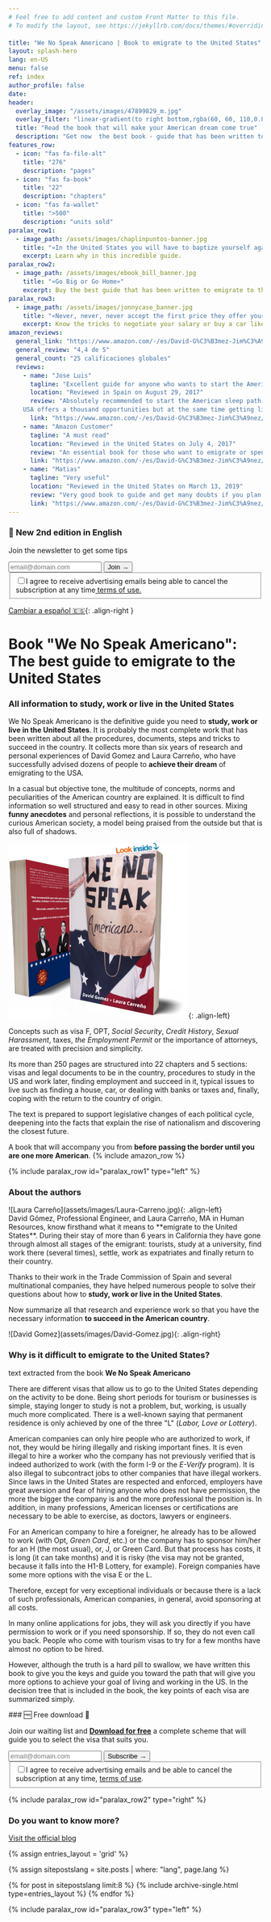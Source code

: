 ```yaml
---
# Feel free to add content and custom Front Matter to this file.
# To modify the layout, see https://jekyllrb.com/docs/themes/#overriding-theme-defaults

title: "We No Speak Americano | Book to emigrate to the United States"
layout: splash-hero
lang: en-US
menu: false
ref: index
author_profile: false
date:
header:
  overlay_image: "/assets/images/47899829_m.jpg"
  overlay_filter: "linear-gradient(to right bottom,rgba(60, 60, 110,0.8), rgba(178, 34, 52, 0.5))"
  title: "Read the book that will make your American dream come true"
  description: "Get now  the best book - guide that has been written to study, work or live in the United States.<br>"
features_row:
  - icon: "fas fa-file-alt"
    title: "276"
    description: "pages"
  - icon: "fas fa-book"
    title: "22"
    description: "chapters"
  - icon: "fas fa-wallet"
    title: ">500"
    description: "units sold"
paralax_row1:
  - image_path: /assets/images/chaplinpuntos-banner.jpg
    title: "«In the United States you will have to baptize yourself again»"
    excerpt: Learn why in this incredible guide.
paralax_row2:
  - image_path: /assets/images/ebook_bill_banner.jpg
    title: "«Go Big or Go Home»"
    excerpt: Buy the best guide that has been written to emigrate to the United States.
paralax_row3:
  - image_path: /assets/images/jonnycase_banner.jpg
    title: "«Never, never, never accept the first price they offer you»"
    excerpt: Know the tricks to negotiate your salary or buy a car like a local.
amazon_reviews:
  general_link: "https://www.amazon.com/-/es/David-G%C3%B3mez-Jim%C3%A9nez/dp/154535667X/#reviewsMedley"
  general_review: "4,4 de 5"
  general_count: "25 calificaciones globales"
  reviews:
    - name: "Jose Luis"
      tagline: "Excellent guide for anyone who wants to start the American adventure!!!"
      location: "Reviewed in Spain on August 29, 2017"
      review: "Absolutely recommended to start the American sleep path.
    USA offers a thousand opportunities but at the same time getting living there normally, it is complicated, so with this guide the road will undoubtedly be easier."
      link: "https://www.amazon.com/-/es/David-G%C3%B3mez-Jim%C3%A9nez/dp/154535667X/#customer_review_foreign-R1MQVGB9VS66PA" 
    - name: "Amazon Customer"
      tagline: "A must read"
      location: "Reviewed in the United States on July 4, 2017"
      review: "An essential book for those who want to emigrate or spend time in their lives in the United States, studying or working. After three years living in the United States, We No Speak Americano continues to clarify doubts that always arise when you want to change visa."
      link: "https://www.amazon.com/-/es/David-G%C3%B3mez-Jim%C3%A9nez/dp/154535667X/#customer_review-ROK0A1M6PTUYE" 
    - name: "Matias"
      tagline: "Very useful"
      location: "Reviewed in the United States on March 13, 2019"
      review: "Very good book to guide and get many doubts if you plan to emigrate to the US, totally recommended."
      link: "https://www.amazon.com/-/es/David-G%C3%B3mez-Jim%C3%A9nez/dp/154535667X/#customer_review-R2704FO34DXB1N" 
---
```


<div class="fixed-notice fixed-notice_top">
  <div class="fixed-notice__column">
    <h3>🎉 New 2nd edition in English</h3>
    <p>Join the newsletter to get some tips</p>
  </div>
  <div class="fixed-notice__column">
  <!-- Begin Mailchimp Signup Form -->
    <div id="mc_embed_signup">
        <form action="{{ site.subscriptions.waiting_ENG }}" method="post" id="mc-embedded-subscribe-form" name="mc-embedded-subscribe-form" class="validate" target="_self">
            <div hidden="true"><input type="hidden" name="tags" value="6818053"></div>
            <div id="mc_embed_signup_scroll">
                <div class="mc-field-group input-group">
	                <input type="email" value="" name="EMAIL" class="required email form-control" id="mce-EMAIL" required placeholder="email@domain.com">
	                <span id="mce-EMAIL-HELPERTEXT" class="helper_text"></span>
                     <input type="submit" value="Join →" name="subscribe" id="mc-embedded-subscribe" class="button btn">
                </div>
            <div id="mergeRow-gdpr" class="mergeRow gdpr-mergeRow content__gdprBlock mc-field-group">
                <div class="content__gdpr">
                    <fieldset class="mc_fieldset gdprRequired mc-field-group" name="interestgroup_field">
		            <label class="checkbox subfield" for="gdpr_66753"><input type="checkbox" id="gdpr_66753" name="gdpr[66753]" value="Y" class="av-checkbox" required><span>I agree to receive advertising emails<span class="d-none"> being able to cancel the subscription at any time</span><a target="_blank" class="color-white" href="https://www.sendinblue.com/legal/termsofuse/"> terms of use.</a></span> </label>
                    </fieldset>
                </div>
            </div>
            <div id="mce-responses" class="clear foot">
                <div class="response" id="mce-error-response" style="display:none"></div>
                <div class="response" id="mce-success-response" style="display:none"></div>
            </div>    <!-- real people should not fill this in and expect good things - do not remove this or risk form bot signups-->
            <div style="position: absolute; left: -5000px;" aria-hidden="true">
                <input type="text" name="b_93c113af725dcda60bf8d1639_662ffeb9d8" tabindex="-1" value="">
            </div>
            </div>
        </form>
    </div>
    <!--End mc_embed_signup-->
  </div>
</div>

[Cambiar a español 🇪🇸](/es/){: .align-right }

# Book "We No Speak Americano": The best guide to emigrate to the United States

### All information to study, work or live in the United States

We No Speak Americano is the definitive guide you need to **study, work or live in the United States**. It is probably the most complete work that has been written about all the procedures, documents, steps and tricks to succeed in the country. It collects more than six years of research and personal experiences of David Gomez and Laura Carreño, who have successfully advised dozens of people to **achieve their dream** of emigrating to the USA.

In a casual but objective tone, the multitude of concepts, norms and peculiarities of the American country are explained. It is difficult to find information so well structured and easy to read in other sources. Mixing **funny anecdotes** and personal reflections, it is possible to understand the curious American society, a model being praised from the outside but that is also full of shadows.

![Buy We No Speak Americano book in Amazon](/assets/images/we-no-speak-americano-book.jpg){: .align-left}

Concepts such as visa F, OPT, _Social Security_, _Credit History_, _Sexual Harassment_, taxes, _the Employment Permit_ or the importance of attorneys, are treated with precision and simplicity.

Its more than 250 pages are structured into 22 chapters and 5 sections: visas and legal documents to be in the country, procedures to study in the US and work later, finding employment and succeed in it, typical issues to live such as finding a house, car, or dealing with banks or taxes and, finally, coping with the return to the country of origin.

The text is prepared to support legislative changes of each political cycle, deepening into the facts that explain the rise of nationalism and discovering the closest future.

A book that will accompany you from **before passing the border until you are one more American**.
{% include amazon_row %}

{% include paralax_row id="paralax_row1" type="left" %}

<div class="author-card" markdown="1">

### About the authors

<div class="author-row" markdown="1">

<div class="author_photo" markdown="1">
![Laura Carreño](assets/images/Laura-Carreno.jpg){: .align-left}
</div>
<div  class="author_text" markdown="1">
David Gómez, Professional Engineer, and Laura Carreño, MA in Human Resources, know firsthand what it means to **emigrate to the United States**. During their stay of more than 6 years in California they have gone through almost all stages of the emigrant: tourists, study at a university, find work there (several times), settle, work as expatriates and finally return to their country.

Thanks to their work in the Trade Commission of Spain and several multinational companies, they have helped numerous people to solve their questions about how to **study, work or live in the United States**.

Now summarize all that research and experience work so that you have the necessary information **to succeed in the American country**.

</div>
<div class="author_photo" markdown="1">
![David Gomez](assets/images/David-Gomez.jpg){: .align-right} 
</div>
</div>
</div>

### Why is it difficult to emigrate to the United States?

text extracted from the book **We No Speak Americano**

There are different visas that allow us to go to the United States depending on the activity to be done. Being short periods for tourism or businesses is simple, staying longer to study is not a problem, but, working, is usually much more complicated. There is a well-known saying that permanent residence is only achieved by one of the three "L" (_Labor, Love or Lottery_).

American companies can only hire people who are authorized to work, if not, they would be hiring illegally and risking important fines. It is even illegal to hire a worker who the company has not previously verified that is indeed authorized to work (with the form I-9 or the _E-Verify_ program). It is also illegal to subcontract jobs to other companies that have illegal workers. Since laws in the United States are respected and enforced, employers have great aversion and fear of hiring anyone who does not have permission, the more the bigger the company is and the more professional the position is. In addition, in many professions, American licenses or certifications are necessary to be able to exercise, as doctors, lawyers or engineers.

For an American company to hire a foreigner, he already has to be allowed to work (with Opt, _Green Card_, etc.) or the company has to sponsor him/her for an H (the most usual), or, J, or Green Card. But that process has costs, it is long (it can take months) and it is risky (the visa may not be granted, because it falls into the H1-B Lottery, for example). Foreign companies have some more options with the visa E or the L.

Therefore, except for very exceptional individuals or because there is a lack of such professionals, American companies, in general, avoid sponsoring at all costs.

In many online applications for jobs, they will ask you directly if you have permission to work or if you need sponsorship. If so, they do not even call you back. People who come with tourism visas to try for a few months have almost no option to be hired.

However, although the truth is a hard pill to swallow, we have written this book to give you the keys and guide you toward the path that will give you more options to achieve your goal of living and working in the US. In the decision tree that is included in the book, the key points of each visa are summarized simply.

<div class="fixed-notice">
  <div class="fixed-notice__column" markdown="1">
### 🆓 Free download 🎊

Join our waiting list and <ins>**Download for free**</ins> a complete scheme that will guide you to select the visa that suits you.

  </div>
  <div class="fixed-notice__column">
  <!-- Begin Sendinblue Signup Form -->
    <div id="mc_embed_signup">
        <form action="{{ site.subscriptions.waiting_ENG }}" method="post" id="mc-embedded-subscribe-form" name="mc-embedded-subscribe-form" class="validate" target="_self">
            <div id="mc_embed_signup_scroll">
                <div class="mc-field-group input-group">
	                <input type="email" value="" name="EMAIL" class="required email form-control" id="mce-EMAIL" required placeholder="email@domain.com">
	                <span id="mce-EMAIL-HELPERTEXT" class="helper_text"></span>
                     <input type="submit" value="Subscribe →" name="subscribe" id="mc-embedded-subscribe" class="button btn">
                </div>
            <div id="mergeRow-gdpr" class="mergeRow gdpr-mergeRow content__gdprBlock mc-field-group">
                <div class="content__gdpr">
                    <fieldset class="mc_fieldset gdprRequired mc-field-group" name="interestgroup_field">
		            <label class="checkbox subfield" for="gdpr_66753"><input type="checkbox" id="gdpr_66753" name="gdpr[66753]" value="Y" class="av-checkbox" required><span>I agree to receive advertising emails and be able to cancel the subscription at any time, <a target="_blank" class="color-white" href="https://www.sendinblue.com/legal/termsofuse/">terms of use</a>.</span> </label>
                    </fieldset>
                </div>
            </div>
            <div id="mce-responses" class="clear foot">
                <div class="response" id="mce-error-response" style="display:none"></div>
                <div class="response" id="mce-success-response" style="display:none"></div>
            </div>    <!-- real people should not fill this in and expect good things - do not remove this or risk form bot signups-->
            <div style="position: absolute; left: -5000px;" aria-hidden="true">
                <input type="text" name="b_93c113af725dcda60bf8d1639_662ffeb9d8" tabindex="-1" value="">
            </div>
            </div>
        </form>
    </div>
    <!--End mc_embed_signup-->
  </div>
</div>

{% include paralax_row id="paralax_row2" type="right" %}

### Do you want to know more?

[Visit the official blog](/wenospeakamericano/blog/)

{% assign entries_layout = 'grid' %}

{% assign sitepostslang = site.posts | where: "lang", page.lang %}

<div class="entries-{{ entries_layout }}">
  {% for post in sitepostslang  limit:8 %}
    {% include archive-single.html type=entries_layout %}
  {% endfor %}
</div>

{% include paralax_row id="paralax_row3" type="left" %}

<script type="text/javascript">
    document.addEventListener('DOMContentLoaded', function () {
        var userLang = navigator.language || navigator.userLanguage;
        console.log("userLang: ",userLang)
        if ((userLang.slice(0,2) == "es")) {
            window.location.href = "/es/"
        }
    }, false);
</script>
